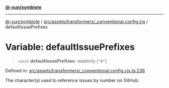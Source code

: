 [**@-xun/symbiote**](../../../../../README.md)

***

[@-xun/symbiote](../../../../../README.md) / [src/assets/transformers/\_conventional.config.cjs](../README.md) / defaultIssuePrefixes

# Variable: defaultIssuePrefixes

> `const` **defaultIssuePrefixes**: readonly \[`"#"`\]

Defined in: [src/assets/transformers/\_conventional.config.cjs.ts:236](https://github.com/Xunnamius/symbiote/blob/b951959a4a12ac484c8addc839f912c4e5767875/src/assets/transformers/_conventional.config.cjs.ts#L236)

The character(s) used to reference issues by number on GitHub.
